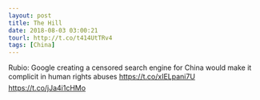 ```yaml
---
layout: post
title: The Hill
date: 2018-08-03 03:00:21
tourl: http://t.co/t414UtTRv4
tags: [China]
---
```

Rubio: Google creating a censored search engine for China would make it complicit in human rights abuses https://t.co/xIELpani7U https://t.co/jJa4i1cHMo